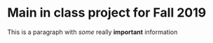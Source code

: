 # Main in class project for Fall 2019
This is a paragraph with *some* really **important** information
